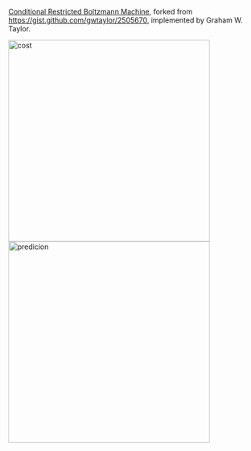 [Conditional Restricted Boltzmann Machine](https://www.cs.toronto.edu/~hinton/absps/fcrbm_icml.pdf), forked from https://gist.github.com/gwtaylor/2505670, implemented by Graham W. Taylor. 

<img src="https://raw.githubusercontent.com/ktaneishi/crbm/master/cost.png" width="400" alt="cost" /> <img src="https://raw.githubusercontent.com/ktaneishi/crbm/master/result.png" width="400" alt="predicion" />
